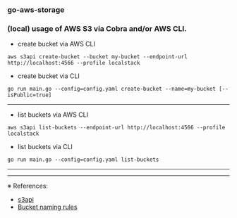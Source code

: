 ### go-aws-storage

### (local) usage of AWS S3 via Cobra and/or AWS CLI.

- create bucket via AWS CLI
```
aws s3api create-bucket --bucket my-bucket --endpoint-url http://localhost:4566 --profile localstack
```
- create bucket via CLI
```
go run main.go --config=config.yaml create-bucket --name=my-bucket [--isPublic=true]
```
---

- list buckets via AWS CLI
```
aws s3api list-buckets --endpoint-url http://localhost:4566 --profile localstack
```
- list buckets via CLI
```
go run main.go --config=config.yaml list-buckets
```
---

---
※ References:
- [s3api](https://awscli.amazonaws.com/v2/documentation/api/latest/reference/s3api/index.html)
- [Bucket naming rules](https://docs.aws.amazon.com/AmazonS3/latest/userguide/bucketnamingrules.html)
